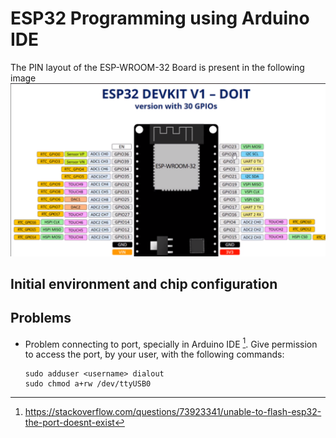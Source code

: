 # ESP32 Programming using Arduino IDE

The PIN layout of the ESP-WROOM-32 Board is present in the following image
![esp32 pins](./../ESP32_devkit_1_pin_layout.png)

## Initial environment and chip configuration

## Problems
* Problem connecting to port, specially in Arduino IDE [^1]. Give permission to access the port, by your user, with the following commands:
    ```
    sudo adduser <username> dialout
    sudo chmod a+rw /dev/ttyUSB0
    ```

[^1]: https://stackoverflow.com/questions/73923341/unable-to-flash-esp32-the-port-doesnt-exist
